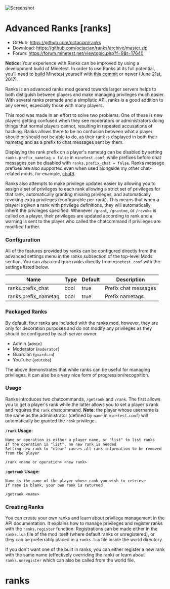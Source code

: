 ![Screenshot](screenshot.png)

Advanced Ranks [ranks]
=======================
- GitHub: https://github.com/octacian/ranks
- Download: https://github.com/octacian/ranks/archive/master.zip
- Forum: https://forum.minetest.net/viewtopic.php?f=9&t=17640

**Notice:** Your experience with Ranks can be improved by using a development build of Minetest. In order to use Ranks at its full potential, you'll need to [build](https://forum.minetest.net/viewtopic.php?id=3837) Minetest yourself with [this commit](https://github.com/minetest/minetest/commit/bc53c82bcf923d11725e3de8565eb4c7e435cd2b) or newer (June 21st, 2017).

Ranks is an advanced ranks mod geared towards larger servers helps to both distiguish between players and make managing privileges much easier. With several ranks premade and a simplistic API, ranks is a good addition to any server, especially those with many players.

This mod was made in an effort to solve two problems. One of these is new players getting confused when they see moderators or administrators doing things that normal players cannot, resulting in repeated accusations of hacking. Ranks allows there to be no confusion between what a player should or should not be able to do, as their rank is displayed in both their nametag and as a prefix to chat messages sent by them.

Displaying the rank prefix on a player's nametag can be disabled by setting `ranks.prefix_nametag = false` in `minetest.conf`, while prefixes before chat messages can be disabled with `ranks.prefix_chat = false`. Ranks message prefixes are also supported even when used alongside my other chat-related mods, for example, [chat3](https://forum.minetest.net/viewtopic.php?t=17163).

Ranks also attempts to make privilege updates easier by allowing you to assign a set of privileges to each rank allowing a strict set of privileges for that rank, automatically granting missing privileges, and automatically revoking extra privileges (configurable per-rank). This means that when a player is given a rank with privilege definitions, they will automatically inherit the privileges specified. Whenever `/grant`, `/grantme`, or `/revoke` is called on a player, their privileges are updated according to rank and a warning is sent to the player who called the chatcommand if privileges are modified further.

### Configuration
All of the features provided by ranks can be configured directly from the advanced settings menu in the ranks subsection of the top-level Mods section. You can also configure ranks directly from `minetest.conf` with the settings listed below.

| Name                 | Type | Default | Description             |
| -------------------- | ---- | ------- | ----------------------- |
| ranks.prefix_chat    | bool | true    | Prefix chat messages    |
| ranks.prefix_nametag | bool | true    | Prefix nametags         |

### Packaged Ranks
By default, four ranks are included with the ranks mod, however, they are only for decoration purposes and do not modify any privileges as they should be configured by each server owner.

* Admin (`admin`)
* Moderator (`moderator`)
* Guardian (`guardian`)
* YouTube (`youtube`)

The above demonstrates that while ranks can be useful for managing privileges, it can also be a very nice form of progression/recognition.

### Usage
Ranks introduces two chatcommands, `/getrank` and `/rank`. The first allows you to get a player's rank while the latter allows you to set a player's rank and requires the `rank` chatcommand. **Note**: the player whose username is the same as the administrator (defined by `name` in `minetest.conf`) will automatically be granted the `rank` privilege.

**`/rank` Usage:**
```
Name or operation is either a player name, or "list" to list ranks
If the operation is "list", no new rank is needed
Setting new rank to "clear" causes all rank information to be removed from the player

/rank <name or operation> <new rank>
```

**`/getrank` Usage:**
```
Name is the name of the player whose rank you wish to retrieve
If name is blank, your own rank is returned

/getrank <name>
```

### Creating Ranks
You can create your own ranks and learn about privilege management in the API documentation. It explains how to manage privileges and register ranks with the `ranks.register` function. Registrations can be made either in the `ranks.lua` file of the mod itself (where default ranks or unregistered), or they can be preferrably placed in a `ranks.lua` file inside the world directory.

If you don't want one of the built in ranks, you can either register a new rank with the same name (effectively overriding the rank) or learn about `ranks.unregister` which can also be called from the world file.
# ranks

